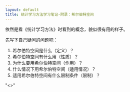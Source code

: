 ```yaml
---
layout: default
title: 统计学习方法学习笔记-附录：希尔伯特空间
---
```

依然是看《统计学习方法》时看到的概念，貌似很有用的样子。

先写下自己疑问的问题吧：
<ol>
<li>希尔伯特空间是什么（定义）？</li>
<li>希尔伯特空间有什么用（性质）？</li>
<li>为什么要用希尔伯特空间（作用）？</li>
<li>什么情况下用希尔伯特空间（适用情况）？</li>
<li>适用希尔伯特空间有什么限制条件（限制）？</li>
</ol>

"<>"
